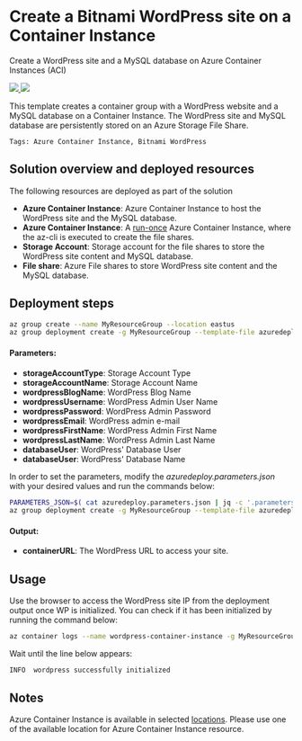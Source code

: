 # Create a Bitnami WordPress site on a Container Instance

Create a WordPress site and a MySQL database on Azure Container Instances (ACI)

<a href="https://portal.azure.com/#create/Microsoft.Template/uri/https%3A%2F%2Fraw.githubusercontent.com%2Fbitnami-labs%2Faci-templates%2Fmaster%2Fwordpress%2Fazuredeploy.json" target="_blank">
    <img src="http://azuredeploy.net/deploybutton.png"/>
</a>
<a href="http://armviz.io/#/?load=https%3A%2F%2Fraw.githubusercontent.com%2Fbitnami-labs%2Faci-templates%2Fmaster%2Fwordpress%2Fazuredeploy.json" target="_blank">
    <img src="http://armviz.io/visualizebutton.png"/>
</a>

This template creates a container group with a WordPress website and a MySQL database on a Container Instance. The WordPress site and MySQL database are persistently stored on an Azure Storage File Share.

`Tags: Azure Container Instance, Bitnami WordPress`

## Solution overview and deployed resources

The following resources are deployed as part of the solution

+ **Azure Container Instance**: Azure Container Instance to host the WordPress site and the MySQL database.
+ **Azure Container Instance**: A [run-once](https://docs.microsoft.com/en-us/azure/container-instances/container-instances-restart-policy#container-restart-policy) Azure Container Instance, where the az-cli is executed to create the file shares.
+ **Storage Account**: Storage account for the file shares to store the WordPress site content and MySQL database.
+ **File share**: Azure File shares to store WordPress site content and the MySQL database.

## Deployment steps

```bash
az group create --name MyResourceGroup --location eastus
az group deployment create -g MyResourceGroup --template-file azuredeploy.json
```

#### Parameters:

+ **storageAccountType**: Storage Account Type
+ **storageAccountName**: Storage Account Name
+ **wordpressBlogName**: WordPress Blog Name
+ **wordpressUsername**: WordPress Admin User Name
+ **wordpressPassword**: WordPress Admin Password
+ **wordpressEmail**: WordPress admin e-mail
+ **wordpressFirstName**: WordPress Admin First Name
+ **wordpressLastName**: WordPress Admin Last Name
+ **databaseUser**: WordPress' Database User
+ **databaseUser**: WordPress' Database Name

In order to set the parameters, modify the *azuredeploy.parameters.json* with your desired values and run the commands below:

```bash
PARAMETERS_JSON=$( cat azuredeploy.parameters.json | jq -c '.parameters' )
az group deployment create -g MyResourceGroup --template-file azuredeploy.json --parameters "$PARAMETERS_JSON"
```

#### Output:
+ **containerURL**: The WordPress URL to access your site.

## Usage

Use the browser to access the WordPress site IP from the deployment output once WP is initialized. You can check if it has been initialized by running the command below:

```bash
az container logs --name wordpress-container-instance -g MyResourceGroup --container-name wordpress --follow
```

Wait until the line below appears:

```
INFO  wordpress successfully initialized
```

## Notes

Azure Container Instance is available in selected [locations](https://docs.microsoft.com/en-us/azure/container-instances/container-instances-quotas#region-availability). Please use one of the available location for Azure Container Instance resource.
